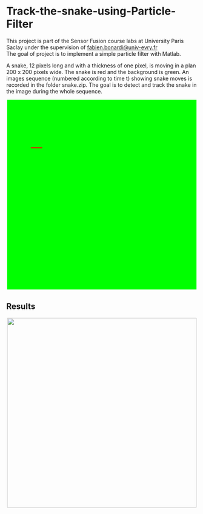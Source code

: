 # Track-the-snake-using-Particle-Filter
This project is part of the Sensor Fusion course labs at University Paris Saclay under the supervision of fabien.bonardi@univ-evry.fr  
The goal of project is to implement a simple particle filter with Matlab.

A snake, 12 pixels long and with a thickness of one pixel, is moving in a plan 200 x 200 pixels wide. The snake is red and the background is green. An images sequence (numbered according to time t) showing snake moves is recorded in the folder snake.zip. The goal is to detect and track the snake in the image during the whole sequence.

<p align="center">
  <img width="500" height="500" src="https://github.com/Mohamed-Elsherbiny/Track-the-snake-using-PF/blob/main/snake_0000.png">
</p>

## Results 

<p align="center">
  <img width="500" height="500" src="https://user-images.githubusercontent.com/47057759/105990043-3a0f9400-60a2-11eb-8c0c-8bbaf98adac3.gif">
</p>

